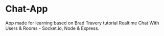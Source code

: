 # Chat-App


App made for learning based on Brad Travery tutorial Realtime Chat With Users & Rooms - Socket.io, Node & Express.

